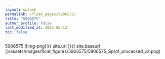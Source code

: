 ```yaml
---
layout: splash
permalink: /float_pages/5906575/
title: "5906575"
author_profile: false
last_modified_at: 2025-06-13
toc: false
---
```

 
5906575
![img-png]({{ site.url }}{{ site.baseurl }}/assets/images/float_figures/5906575/5906575_Sprof_processed_v2.png)
